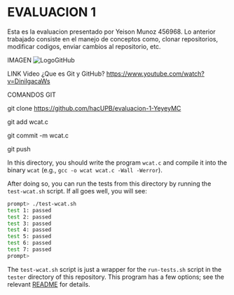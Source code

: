 <h1>EVALUACION 1</h1>

Esta es la evaluacion presentado por Yeison Munoz 456968. Lo anterior trabajado consiste en el manejo de conceptos como, clonar repositorios, modificar codigos, enviar cambios al repositorio, etc.

IMAGEN 
![LogoGitHub](https://cdn-icons-png.flaticon.com/512/25/25231.png)

LINK Video ¿Que es Git y GitHub?
https://www.youtube.com/watch?v=DinilgacaWs

COMANDOS GIT

git clone https://github.com/hacUPB/evaluacion-1-YeyeyMC

git add wcat.c

git commit -m wcat.c

git push



In this directory, you should write the program `wcat.c` and compile it into
the binary `wcat` (e.g., `gcc -o wcat wcat.c -Wall -Werror`).

After doing so, you can run the tests from this directory by running the
`test-wcat.sh` script. If all goes well, you will see:

```sh
prompt> ./test-wcat.sh
test 1: passed
test 2: passed
test 3: passed
test 4: passed
test 5: passed
test 6: passed
test 7: passed
prompt>
```

The `test-wcat.sh` script is just a wrapper for the `run-tests.sh` script in
the `tester` directory of this repository. This program has a few options; see
the relevant
[README](https://github.com/remzi-arpacidusseau/ostep-projects/blob/master/tester/README.md)
for details.




